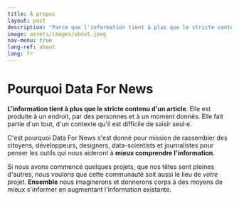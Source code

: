 ```yaml
---
title: À propos
layout: post
description: "Parce que l'information tient à plus que le stricte contenu d'un article, construisons des outils open-sources pour l'augmenter."
image: assets/images/about.jpeg
nav-menu: true
lang-ref: about
lang: fr
---
```


# Pourquoi Data For News

**L'information tient à plus que le stricte contenu d'un article**. Elle est produite à un endroit, par des personnes et à un moment donnés. Elle fait partie d'un tout, d'un contexte qu'il est difficile de saisir seul·e.

C'est pourquoi Data For News s'est donné pour mission de rassembler des citoyens, développeurs, designers, data-scientists et journalistes pour penser les outils qui nous aideront à **mieux comprendre l'information**.

Si nous avons commencé quelques projets, que nos têtes sont pleines d'autres, nous voulons que cette communauté soit aussi le lieu de *votre* projet. **Ensemble** nous imaginerons et donnerons corps à des moyens de mieux s'informer en augmentant l'information existante.